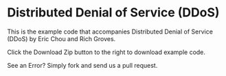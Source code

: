 Distributed Denial of Service (DDoS)
==========

This is the example code that accompanies Distributed Denial of Service (DDoS) by Eric Chou and Rich Groves. 

Click the Download Zip button to the right to download example code.

See an Error? Simply fork and send us a pull request.
